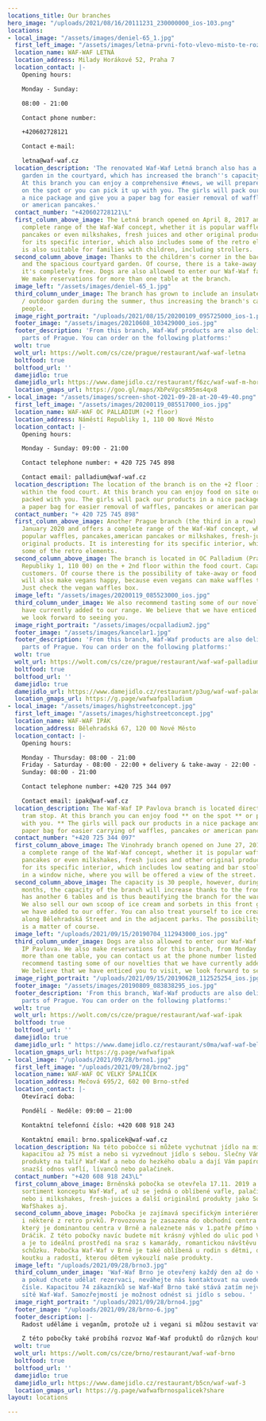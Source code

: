 ```yaml
---
locations_title: Our branches
hero_image: "/uploads/2021/08/16/20111231_230000000_ios-103.png"
locations:
- local_image: "/assets/images/deniel-65_1.jpg"
  first_left_image: "/assets/images/letna-prvni-foto-vlevo-misto-te-rozmazane.jpg"
  location_name: WAF-WAF LETNÁ
  location_address: Milady Horákové 52, Praha 7
  location_contact: |-
    Opening hours:

    Monday - Sunday:

    08:00 - 21:00

    Contact phone number:

    +420602728121

    Contact e-mail:

    letna@waf-waf.cz
  location_description: 'The renovated Waf-Waf Letná branch also has a winter / summer
    garden in the courtyard, which has increased the branch''s capacity to 75 people.
    At this branch you can enjoy a comprehensive #news, we will prepare food for you
    on the spot or you can pick it up with you. The girls will pack our products in
    a nice package and give you a paper bag for easier removal of waffles, pancakes
    or american pancakes.'
  contact_number: "+420602728121\L"
  first_column_above_image: The Letná branch opened on April 8, 2017 and offers a
    complete range of the Waf-Waf concept, whether it is popular waffles, pancakes,american
    pancakes or even milkshakes, fresh juices and other original products. It is interesting
    for its specific interior, which also includes some of the retro elements. It
    is also suitable for families with children, including strollers.
  second_column_above_image: Thanks to the children's corner in the back of the establishment
    and the spacious courtyard garden. Of course, there is a take-away option and
    it's completely free. Dogs are also allowed to enter our Waf-Waf facility in Letná.
    We make reservations for more than one table at the branch.
  image_left: "/assets/images/deniel-65_1.jpg"
  third_column_under_image: The branch has grown to include an insulated winter garden
    / outdoor garden during the summer, thus increasing the branch's capacity to 75
    people.
  image_right_portrait: "/uploads/2021/08/15/20200109_095725000_ios-1.png"
  footer_image: "/assets/images/20210608_103429000_ios.jpg"
  footer_description: 'From this branch, Waf-Waf products are also delivered to various
    parts of Prague. You can order on the following platforms:'
  wolt: true
  wolt_url: https://wolt.com/cs/cze/prague/restaurant/waf-waf-letna
  boltfood: true
  boltfood_url: ''
  damejidlo: true
  damejidlo_url: https://www.damejidlo.cz/restaurant/f6zc/waf-waf-m-horakove
  location_gmaps_url: https://goo.gl/maps/XbPeVgcsR95ms4qx8
- local_image: "/assets/images/screen-shot-2021-09-28-at-20-49-40.png"
  first_left_image: "/assets/images/20200119_085517000_ios.jpg"
  location_name: WAF-WAF OC PALLADIUM (+2 floor)
  location_address: Náměstí Republiky 1, 110 00 Nové Město
  location_contact: |-
    Opening hours:

    Monday - Sunday: 09:00 - 21:00

    Contact telephone number: + 420 725 745 898

    Contact email: palladium@waf-waf.cz
  location_description: The location of the branch is on the +2 floor in OC Palladium
    within the food court. At this branch you can enjoy food on site or have the products
    packed with you. The girls will pack our products in a nice package and give you
    a paper bag for easier removal of waffles, pancakes or american pancakes.
  contact_number: "+ 420 725 745 898"
  first_column_above_image: Another Prague branch (the third in a row) opened on 19
    January 2020 and offers a complete range of the Waf-Waf concept, whether it is
    popular waffles, pancakes,american pancakes or milkshakes, fresh-juices and other
    original products. It is interesting for its specific interior, which also includes
    some of the retro elements.
  second_column_above_image: The branch is located in OC Palladium (Prague 1, Náměstí
    Republiky 1, 110 00) on the + 2nd floor within the food court. Capacity is 20
    customers. Of course there is the possibility of take-away or food delivery. We
    will also make vegans happy, because even vegans can make waffles to their liking!
    Just check the vegan waffles box.
  image_left: "/assets/images/20200119_085523000_ios.jpg"
  third_column_under_image: We also recommend tasting some of our novelties that we
    have currently added to our range. We believe that we have enticed you to visit,
    we look forward to seeing you.
  image_right_portrait: "/assets/images/ocpalladium2.jpg"
  footer_image: "/assets/images/kancelar1.jpg"
  footer_description: 'From this branch, Waf-Waf products are also delivered to various
    parts of Prague. You can order on the following platforms:'
  wolt: true
  wolt_url: https://wolt.com/cs/cze/prague/restaurant/waf-waf-palladium
  boltfood: true
  boltfood_url: ''
  damejidlo: true
  damejidlo_url: https://www.damejidlo.cz/restaurant/p3ug/waf-waf-paladium
  location_gmaps_url: https://g.page/wafwafpalladium
- local_image: "/assets/images/highstreetconcept.jpg"
  first_left_image: "/assets/images/highstreetconcept.jpg"
  location_name: WAF-WAF IPÁK
  location_address: Bělehradská 67, 120 00 Nové Město
  location_contact: |-
    Opening hours:

    Monday - Thursday: 08:00 - 21:00
    Friday - Saturday - 08:00 - 22:00 + delivery & take-away - 22:00 - 02:00
    Sunday: 08:00 - 21:00

    Contact telephone number: +420 725 344 097

    Contact email: ipak@waf-waf.cz
  location_description: The Waf-Waf IP Pavlova branch is located directly at the Bruselská
    tram stop. At this branch you can enjoy food ** on the spot ** or pick up ** food
    with you. ** The girls will pack our products in a nice package and give you a
    paper bag for easier carrying of waffles, pancakes or american pancakes.
  contact_number: "+420 725 344 097"
  first_column_above_image: The Vinohrady branch opened on June 27, 2018 and offers
    a complete range of the Waf-Waf concept, whether it is popular waffles, pancakes,
    pancakes or even milkshakes, fresh juices and other original products. It is interesting
    for its specific interior, which includes low seating and bar stools with seating
    in a window niche, where you will be offered a view of the street.
  second_column_above_image: The capacity is 30 people, however, during the summer
    months, the capacity of the branch will increase thanks to the front garden, which
    has another 6 tables and is thus beautifying the branch for the warmer months.
    We also sell our own scoop of ice cream and sorbets in this front garden, which
    we have added to our offer. You can also treat yourself to ice cream while walking
    along Bělehradská Street and in the adjacent parks. The possibility of take-away
    is a matter of course.
  image_left: "/uploads/2021/09/15/20190704_112943000_ios.jpg"
  third_column_under_image: Dogs are also allowed to enter our Waf-Waf facility on
    IP Pavlova. We also make reservations for this branch, from Monday to Friday for
    more than one table, you can contact us at the phone number listed here. We also
    recommend tasting some of our novelties that we have currently added to our range.
    We believe that we have enticed you to visit, we look forward to seeing you.
  image_right_portrait: "/uploads/2021/09/15/20190628_112525254_ios.jpg"
  footer_image: "/assets/images/20190809_083838295_ios.jpg"
  footer_description: 'From this branch, Waf-Waf products are also delivered to various
    parts of Prague. You can order on the following platforms:'
  wolt: true
  wolt_url: https://wolt.com/cs/cze/prague/restaurant/waf-waf-ipak
  boltfood: true
  boltfood_url: ''
  damejidlo: true
  damejidlo_url: " https://www.damejidlo.cz/restaurant/s0ma/waf-waf-belehradska"
  location_gmaps_url: https://g.page/wafwafipak
- local_image: "/uploads/2021/09/28/brno1.jpg"
  first_left_image: "/uploads/2021/09/28/brno2.jpg"
  location_name: WAF-WAF OC VELKÝ ŠPALÍČEK
  location_address: Mečová 695/2, 602 00 Brno-střed
  location_contact: |-
    Otevírací doba:

    Pondělí - Neděle: 09:00 – 21:00

    Kontaktní telefonní číslo: +420 608 918 243

    Kontaktní email: brno.spalicek@waf-waf.cz
  location_description: Na této pobočce si můžete vychutnat jídlo na místě, jenž disponuje
    kapacitou až 75 míst a nebo si vyzvednout jídlo s sebou. Slečny Vám připraví naše
    produkty na talíř Waf-Waf a nebo do hezkého obalu a dají Vám papírovou tašku pro
    snazší odnos vaflí, lívanců nebo palačinek.
  contact_number: "+420 608 918 243\L"
  first_column_above_image: Brněnská pobočka se otevřela 17.11. 2019 a nabízí kompletní
    sortiment konceptu Waf-Waf, ať už se jedná o oblíbené vafle, palačinky, lívance
    nebo i milkshakes, fresh-juices a další originální produkty jako SushiWaf, BigWaf,
    WafShakes aj.
  second_column_above_image: Pobočka je zajímavá specifickým interiérem, který zahrnuje
    i některé z retro prvků. Provozovna je zasazena do obchodní centra Velký Špalíček,
    který je dominantou centra v Brně a naleznete nás v 1.patře přímo vedle prodejny
    Dráčik. Z této pobočky navíc budete mít krásný výhled do ulic pod Velkým Špalíčkem
    a je to ideální prostředí na sraz s kamarády, romantickou návštěvu a nebo i obchodní
    schůzku. Pobočka Waf-Waf v Brně je také oblíbená u rodin s dětmi, díky svému dětskému
    koutku a radostí, kterou dětem vykouzlí naše produkty.
  image_left: "/uploads/2021/09/28/brno3.jpg"
  third_column_under_image: 'Waf-Waf Brno je otevřený každý den až do večerních hodin
    a pokud chcete udělat rezervaci, neváhejte nás kontaktovat na uvedeném telefonním
    čísle. Kapacitou 74 zákazníků se Waf-Waf Brno také stává zatím největší pobočkou
    sítě Waf-Waf. Samozřejmostí je možnost odnést si jídlo s sebou. '
  image_right_portrait: "/uploads/2021/09/28/brno4.jpg"
  footer_image: "/uploads/2021/09/28/brno-6.jpg"
  footer_description: |-
    Radost uděláme i veganům, protože už i vegani si můžou sestavit vafli podle sebe! Stačí zaškrtnout políčko veganská vafle. Na pobočku smí i pejsci.

    Z této pobočky také probíhá rozvoz Waf-Waf produktů do různých koutů Brna. Objednávat můžete na těchto platformách:
  wolt: true
  wolt_url: https://wolt.com/cs/cze/brno/restaurant/waf-waf-brno
  boltfood: true
  boltfood_url: ''
  damejidlo: true
  damejidlo_url: https://www.damejidlo.cz/restaurant/b5cn/waf-waf-3
  location_gmaps_url: https://g.page/wafwafbrnospalicek?share
layout: locations

---
```

